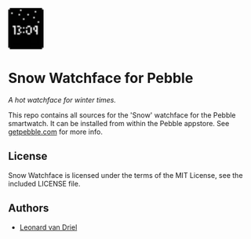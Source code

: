 <img src="icon.png" alt="Snow Icon" width="72"/>



Snow Watchface for Pebble
=========================

*A hot watchface for winter times.*

This repo contains all sources for the 'Snow' watchface for the Pebble smartwatch. It can be installed from within the Pebble appstore. See [getpebble.com](https://getpebble.com/) for more info.


License
-------
Snow Watchface is licensed under the terms of the MIT License, see the included LICENSE file.


Authors
-------
- [Leonard van Driel](http://www.leonardvandriel.nl/)
